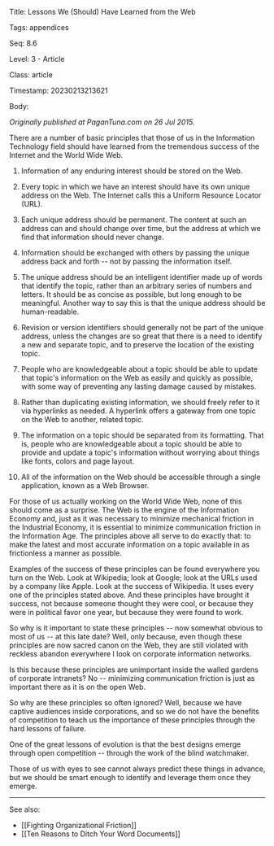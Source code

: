 Title:  Lessons We (Should) Have Learned from the Web

Tags:   appendices

Seq:    8.6

Level:  3 - Article

Class:  article

Timestamp: 20230213213621

Body:

*Originally published at PaganTuna.com on 26 Jul 2015.*

There are a number of basic principles that those of us in the Information Technology field should have learned from the tremendous success of the Internet and the World Wide Web. 

1. Information of any enduring interest should be stored on the Web. 

2. Every topic in which we have an interest should have its own unique address on the Web. The Internet calls this a Uniform Resource Locator (URL). 

3. Each unique address should be permanent. The content at such an  address can and should change over time, but the address at which we find that information should never change. 

4. Information should be exchanged with others by passing the unique address back and forth -- not by passing the information itself. 

5. The unique address should be an intelligent identifier made up of words that identify the topic, rather than an arbitrary series of numbers and letters. It should be as concise as possible, but long enough to be meaningful. Another way to say this is that the unique address should be human-readable. 

6. Revision or version identifiers should generally not be part of the unique address, unless the changes are so great that there is a need to identify a new and separate topic, and to preserve the location of the existing topic. 

7. People who are knowledgeable about a topic should be able to update that topic's information on the Web as easily and quickly as possible, with some way of preventing any lasting damage caused by mistakes. 

8. Rather than duplicating existing information, we should freely refer to it via hyperlinks as needed. A hyperlink offers a gateway from one topic on the Web to another, related topic. 

9. The information on a topic should be separated from its formatting. That is, people who are knowledgeable about a topic should be able to provide and update a topic's information without worrying about things like fonts, colors and page layout.

10. All of the information on the Web should be accessible through a single application, known as a Web Browser. 

For those of us actually working on the World Wide Web, none of this should come as a surprise. The Web is the engine of the Information Economy and, just as it was necessary to minimize mechanical friction in the Industrial Economy, it is essential to minimize communication friction in the Information Age. The principles above all serve to do exactly that: to make the latest and most accurate information on a topic available in as frictionless a manner as possible. 

Examples of the success of these principles can be found everywhere you turn on the Web. Look at Wikipedia; look at Google; look at the URLs used by a company like Apple. Look at the success of Wikipedia. It uses every one of the principles stated above. And these principles have brought it success, not because someone thought they were cool, or because they were in political favor one year, but because they were found to work. 

So why is it important to state these principles -- now somewhat obvious to most of us -- at this late date? Well, only because, even though these principles are now sacred canon on the Web, they are still violated with reckless abandon everywhere I look on corporate information networks. 

Is this because these principles are unimportant inside the walled gardens of corporate intranets? No -- minimizing communication friction is just as important there as it is on the open Web. 

So why are these principles so often ignored? Well, because we have captive audiences inside corporations, and so we do not have the benefits of competition to teach us the importance of these principles through the hard lessons of failure. 

One of the great lessons of evolution is that the best designs emerge through open competition -- through the work of the blind watchmaker. 

Those of us with eyes to see cannot always predict these things in advance, but we should be smart enough to identify and leverage them once they emerge. 

----

See also:

* [[Fighting Organizational Friction]]
* [[Ten Reasons to Ditch Your Word Documents]]
